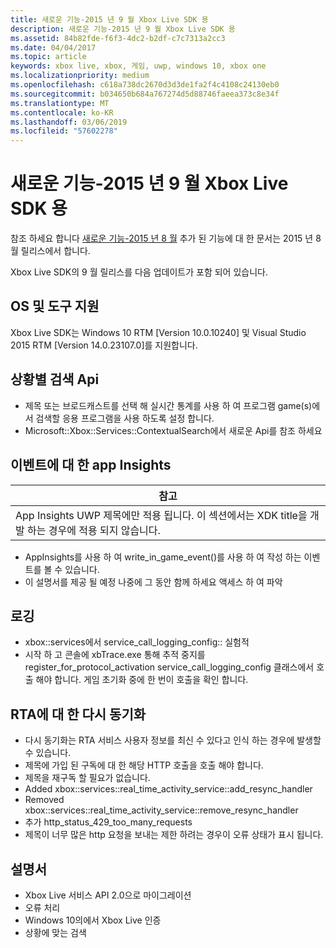 ```yaml
---
title: 새로운 기능-2015 년 9 월 Xbox Live SDK 용
description: 새로운 기능-2015 년 9 월 Xbox Live SDK 용
ms.assetid: 84b82fde-f6f3-4dc2-b2df-c7c7313a2cc3
ms.date: 04/04/2017
ms.topic: article
keywords: xbox live, xbox, 게임, uwp, windows 10, xbox one
ms.localizationpriority: medium
ms.openlocfilehash: c618a738dc2670d3d3de1fa2f4c4108c24130eb0
ms.sourcegitcommit: b034650b684a767274d5d88746faeea373c8e34f
ms.translationtype: MT
ms.contentlocale: ko-KR
ms.lasthandoff: 03/06/2019
ms.locfileid: "57602278"
---
```

# <a name="whats-new-for-the-xbox-live-sdk---september-2015"></a>새로운 기능-2015 년 9 월 Xbox Live SDK 용

참조 하세요 합니다 [새로운 기능-2015 년 8 월](1508-whats-new.md) 추가 된 기능에 대 한 문서는 2015 년 8 월 릴리스에서 합니다.

Xbox Live SDK의 9 월 릴리스를 다음 업데이트가 포함 되어 있습니다.

## <a name="os-and-tool-support"></a>OS 및 도구 지원 ##
Xbox Live SDK는 Windows 10 RTM [Version 10.0.10240] 및 Visual Studio 2015 RTM [Version 14.0.23107.0]를 지원합니다.

## <a name="contextual-search-apis"></a>상황별 검색 Api
* 제목 또는 브로드캐스트를 선택 해 실시간 통계를 사용 하 여 프로그램 game(s)에서 검색할 응용 프로그램을 사용 하도록 설정 합니다.
* Microsoft::Xbox::Services::ContextualSearch에서 새로운 Api를 참조 하세요

## <a name="app-insights-for-events"></a>이벤트에 대 한 app Insights

| 참고 |
|------|
| App Insights UWP 제목에만 적용 됩니다.  이 섹션에서는 XDK title을 개발 하는 경우에 적용 되지 않습니다. |

<p/>

* AppInsights를 사용 하 여 write_in_game_event()를 사용 하 여 작성 하는 이벤트를 볼 수 있습니다.
* 이 설명서를 제공 될 예정 나중에 그 동안 함께 하세요 액세스 하 여 파악

## <a name="logging"></a>로깅
* xbox::services에서 service_call_logging_config:: 실험적
* 시작 하 고 콘솔에 xbTrace.exe 통해 추적 중지를 register_for_protocol_activation service_call_logging_config 클래스에서 호출 해야 합니다.  게임 초기화 중에 한 번이 호출을 확인 합니다.

## <a name="resync-for-rta"></a>RTA에 대 한 다시 동기화
* 다시 동기화는 RTA 서비스 사용자 정보를 최신 수 있다고 인식 하는 경우에 발생할 수 있습니다.
* 제목에 가입 된 구독에 대 한 해당 HTTP 호출을 호출 해야 합니다.
* 제목을 재구독 할 필요가 없습니다.
* Added xbox::services::real_time_activity_service::add_resync_handler
* Removed xbox::services::real_time_activity_service::remove_resync_handler
* 추가 http_status_429_too_many_requests
* 제목이 너무 많은 http 요청을 보내는 제한 하려는 경우이 오류 상태가 표시 됩니다.

## <a name="documentation"></a>설명서
* Xbox Live 서비스 API 2.0으로 마이그레이션
* 오류 처리
* Windows 10의에서 Xbox Live 인증
* 상황에 맞는 검색

